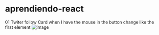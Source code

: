 ﻿# aprendiendo-react

01 Twiter follow Card 
when I have the mouse in the button change like the first element
![image](https://github.com/ManuelMF/aprendiendo-react/assets/103216638/236c2e19-c887-46b9-9ae3-bcecbdea1e7b)
